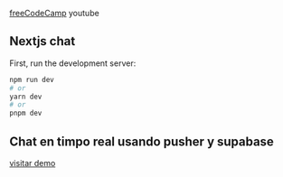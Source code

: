  [freeCodeCamp](https://www.youtube.com/watch?v=eyQLhjycIkg&list=WL&index=6&t=4573s) youtube

## Nextjs chat

First, run the development server:

```bash
npm run dev
# or
yarn dev
# or
pnpm dev
```
Chat en timpo real usando pusher y supabase
---
[visitar demo](https://real-time-chat-nextjs.vercel.app/)